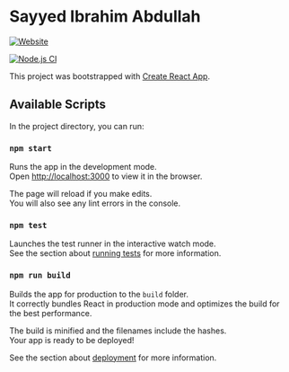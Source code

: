 # Sayyed Ibrahim Abdullah

[![Website](https://img.shields.io/website?label=ibrahim89/sayyed-ibrahim-abdullah.github.io&style=for-the-badge&url=https%3A%2F%2Fibrahim89.github.io)](https://ibrahim89/sayyed-ibrahim-abdullah.github.io)


[![Node.js CI](https://github.com/ibrahim89/sayyed-ibrahim-abdullah.github.io/actions/workflows/node.js.yml/badge.svg?branch=master)](https://github.com/ibrahim89/sayyed-ibrahim-abdullah.github.io/actions/workflows/node.js.yml)

This project was bootstrapped with [Create React App](https://github.com/facebook/create-react-app).

## Available Scripts

In the project directory, you can run:

### `npm start`

Runs the app in the development mode.\
Open [http://localhost:3000](http://localhost:3000) to view it in the browser.

The page will reload if you make edits.\
You will also see any lint errors in the console.

### `npm test`

Launches the test runner in the interactive watch mode.\
See the section about [running tests](https://facebook.github.io/create-react-app/docs/running-tests) for more information.

### `npm run build`

Builds the app for production to the `build` folder.\
It correctly bundles React in production mode and optimizes the build for the best performance.

The build is minified and the filenames include the hashes.\
Your app is ready to be deployed!

See the section about [deployment](https://facebook.github.io/create-react-app/docs/deployment) for more information.
